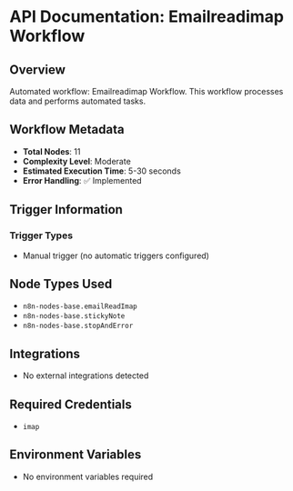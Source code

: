# API Documentation: Emailreadimap Workflow

## Overview
Automated workflow: Emailreadimap Workflow. This workflow processes data and performs automated tasks.

## Workflow Metadata
- **Total Nodes**: 11
- **Complexity Level**: Moderate
- **Estimated Execution Time**: 5-30 seconds
- **Error Handling**: ✅ Implemented

## Trigger Information
### Trigger Types
- Manual trigger (no automatic triggers configured)

## Node Types Used
- `n8n-nodes-base.emailReadImap`
- `n8n-nodes-base.stickyNote`
- `n8n-nodes-base.stopAndError`

## Integrations
- No external integrations detected

## Required Credentials
- `imap`

## Environment Variables
- No environment variables required
